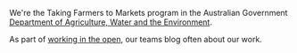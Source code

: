 We're the Taking Farmers to Markets program in the Australian Government [Department of Agriculture, Water and the Environment](https://www.awe.gov.au/).

As part of [working in the open](https://handbook.agtrade.digital/culture-values/#open-and-transparent), our teams blog often about our work.
